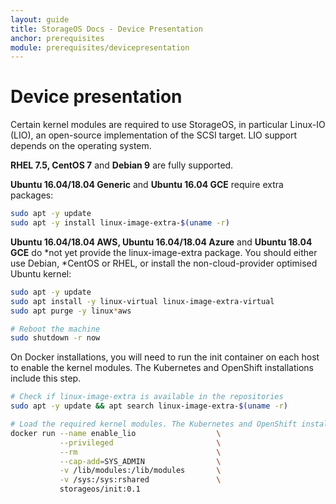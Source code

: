 ```yaml
---
layout: guide
title: StorageOS Docs - Device Presentation
anchor: prerequisites
module: prerequisites/devicepresentation
---
```


# Device presentation

Certain kernel modules are required to use StorageOS, in particular Linux-IO
(LIO), an open-source implementation of the SCSI target. LIO support depends
on the operating system.

**RHEL 7.5, CentOS 7** and **Debian 9** are fully supported.

**Ubuntu 16.04/18.04 Generic** and **Ubuntu 16.04 GCE** require extra packages:

```bash
sudo apt -y update
sudo apt -y install linux-image-extra-$(uname -r)
```

**Ubuntu 16.04/18.04 AWS, Ubuntu 16.04/18.04 Azure** and **Ubuntu 18.04 GCE** do
*not yet provide the linux-image-extra package. You should either use Debian,
*CentOS or RHEL, or install the non-cloud-provider optimised Ubuntu kernel:

```bash
sudo apt -y update
sudo apt install -y linux-virtual linux-image-extra-virtual
sudo apt purge -y linux*aws

# Reboot the machine
sudo shutdown -r now
```

On Docker installations, you will need to run the init container on each host
to enable the kernel modules. The Kubernetes and OpenShift installations include
this step.

```bash
# Check if linux-image-extra is available in the repositories
sudo apt -y update && apt search linux-image-extra-$(uname -r)

# Load the required kernel modules. The Kubernetes and OpenShift installations include this step.
docker run --name enable_lio                  \
           --privileged                       \
           --rm                               \
           --cap-add=SYS_ADMIN                \
           -v /lib/modules:/lib/modules       \
           -v /sys:/sys:rshared               \
           storageos/init:0.1
```
